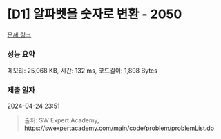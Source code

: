 # [D1] 알파벳을 숫자로 변환 - 2050 

[문제 링크](https://swexpertacademy.com/main/code/problem/problemDetail.do?contestProbId=AV5QLGxKAzQDFAUq) 

### 성능 요약

메모리: 25,068 KB, 시간: 132 ms, 코드길이: 1,898 Bytes

### 제출 일자

2024-04-24 23:51



> 출처: SW Expert Academy, https://swexpertacademy.com/main/code/problem/problemList.do